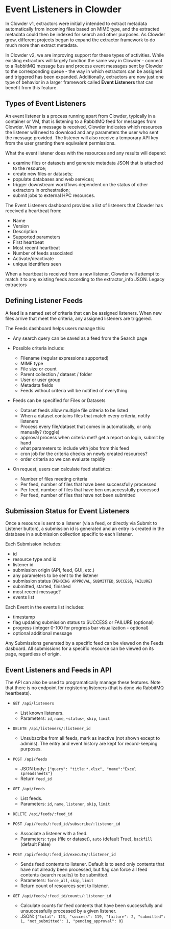 # Event Listeners in Clowder

In Clowder v1, extractors were initially intended to extract metadata automatically from 
incoming files based on MIME type, and the extracted metadata could then be indexed for search 
and other purposes. As Clowder grew, different projects began to expand the extractor framework 
to do much more than extract metadata. 

In Clowder v2, we are improving support for these types of activities. While existing extractors 
will largely function the same way in Clowder - connect to a RabbitMQ message bus and process
event messages sent by Clowder to the corresponding queue - the way in which extractors can be 
assigned and triggered has been expanded. Additionally, extractors are now just one type of 
behavior in a larger framework called **Event Listeners** that can benefit from this feature.

## Types of Event Listeners

An event listener is a process running apart from Clowder, typically in a container or VM, that is listening
to a RabbitMQ feed for messages from Clowder. When a message is received, Clowder indicates which resources
the listener will need to download and any parameters the user who sent the message provided. The listener
will also receive a temporary API key from the user granting them equivalent permissions.

What the event listener does with the resources and any results will depend:
- examine files or datasets and generate metadata JSON that is attached to the resource;
- create new files or datasets;
- populate databases and web services; 
- trigger downstream workflows dependent on the status of other extractors in orchestration; 
- submit jobs to external HPC resources. 

The Event Listeners dashboard provides a list of listeners that Clowder has received a heartbeat from:
- Name
- Version
- Description
- Supported parameters
- First heartbeat
- Most recent heartbeat
- Number of feeds associated
- Activate/deactivate
- unique identifiers seen

When a heartbeat is received from a new listener, Clowder will attempt to match it to any existing feeds
according to the extractor_info JSON. Legacy extractors 

## Defining Listener Feeds

A feed is a named set of criteria that can be assigned listeners. When new files arrive that meet the criteria, 
any assigned listeners are triggered. 

The Feeds dashboard helps users manage this:
- Any search query can be saved as a feed from the Search page
- Possible criteria include:
   - Filename (regular expressions supported)
   - MIME type
   - File size or count
   - Parent collection / dataset / folder
   - User or user group
   - Metadata fields
   - Feeds without criteria will be notified of everything.
   
- Feeds can be specified for Files or Datasets
   - Dataset feeds allow multiple file criteria to be listed
   - When a dataset contains files that match every criteria, notify listeners
   - Process every file/dataset that comes in automatically, or only manually? (toggle)
   - approval process when criteria met? get a report on login, submit by hand
   - what parameters to include with jobs from this feed
   - cron job for the criteria checks on newly created resources?
   - order criteria so we can evaluate rapidly
   
- On request, users can calculate feed statistics:
   - Number of files meeting criteria
   - Per feed, number of files that have been successfully processed
   - Per feed, number of files that have ben unsuccessfully processed
   - Per feed, number of files that have not been submitted

## Submission Status for Event Listeners

Once a resource is sent to a listener (via a feed, or directly via Submit to Listener button), a submission id is generated
and an entry is created in the database in a submission collection specific to each listener.

Each Submission includes:
- id
- resource type and id
- listener id
- submission origin (API, feed, GUI, etc.)
- any parameters to be sent to the listener
- submission status (`PENDING APPROVAL`, `SUBMITTED`, `SUCCESS`, `FAILURE`)
- submitted, started, finished
- most recent message?
- events list

Each Event in the events list includes:
- timestamp
- flag updating submission status to SUCCESS or FAILURE (optional)
- progress (integer 0-100 for progress bar visualization - optional)
- optional additional message

Any Submissions generated by a specific feed can be viewed on the Feeds dasboard.
All submissions for a specific resource can be viewed on its page, regardless of origin.

## Event Listeners and Feeds in API

The API can also be used to programatically manage these features. Note that there is no endpoint for registering 
listeners (that is done via RabbitMQ heartbeats).

- `GET /api/listeners` 
    - List known listeners.
    - Parameters: `id`, `name`, `~status~`, `skip`, `limit`
    
- `DELETE /api/listeners/:listener_id` 
    - Unsubscribe from all feeds, mark as inactive (not shown except to admins). 
The entry and event history are kept for record-keeping purposes.

- `POST /api/feeds`
    - JSON body: `{"query": "title:*.xlsx", "name":"Excel spreadsheets"}`
    - Return `feed_id`

- `GET /api/feeds` 
    - List feeds.
    - Parameters: `id`, `name`, `listener`, `skip`, `limit`

- `DELETE /api/feeds/:feed_id`

- `POST /api/feeds/:feed_id/subscribe/:listener_id` 
    - Associate a listener with a feed.
    - Parameters: `type` (file or dataset), `auto` (default True), `backfill` (default False)

- `POST /api/feeds/:feed_id/execute/:listener_id` 
    - Sends feed contents to listener. Default is to send only contents
that have not already been processed, but flag can force all feed contents (search results) to be submitted.
    - Parameters: `force_all`, `skip`, `limit`
    - Return count of resources sent to listener.
    
- `GET /api/feeds/:feed_id/counts/:listener_id` 
    - Calculate counts for feed contents that have been successfully
and unsuccessfully processed by a given listener.
    - JSON: `{"total": 123, "success": 119, "failure": 2, "submitted": 1, "not_submitted": 1, "pending_approval": 0}`

